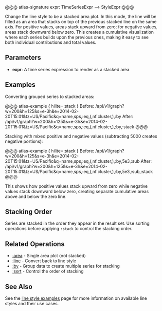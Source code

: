 @@@ atlas-signature
expr: TimeSeriesExpr
-->
StyleExpr
@@@

Change the line style to be a stacked area plot. In this mode, the line will be filled
as an area that stacks on top of the previous stacked line on the same axis. For positive
values, areas stack upward from zero; for negative values, areas stack downward below
zero. This creates a cumulative visualization where each series builds upon the previous
ones, making it easy to see both individual contributions and total values.

## Parameters

* **expr**: A time series expression to render as a stacked area

## Examples

Converting grouped series to stacked areas:

@@@ atlas-example { hilite=:stack }
Before: /api/v1/graph?w=200&h=125&s=e-3h&e=2014-02-20T15:01&tz=US/Pacific&q=name,sps,:eq,(,nf.cluster,),:by
After: /api/v1/graph?w=200&h=125&s=e-3h&e=2014-02-20T15:01&tz=US/Pacific&q=name,sps,:eq,(,nf.cluster,),:by,:stack
@@@

Stacking with mixed positive and negative values (subtracting 5000 creates negative portions):

@@@ atlas-example { hilite=:stack }
Before: /api/v1/graph?w=200&h=125&s=e-3h&e=2014-02-20T15:01&tz=US/Pacific&q=name,sps,:eq,(,nf.cluster,),:by,5e3,:sub
After: /api/v1/graph?w=200&h=125&s=e-3h&e=2014-02-20T15:01&tz=US/Pacific&q=name,sps,:eq,(,nf.cluster,),:by,5e3,:sub,:stack
@@@

This shows how positive values stack upward from zero while negative values stack
downward below zero, creating separate cumulative areas above and below the zero line.

## Stacking Order

Series are stacked in the order they appear in the result set. Use sorting operations
before applying `:stack` to control the stacking order.

## Related Operations

* [:area](area.md) - Single area plot (not stacked)
* [:line](line.md) - Convert back to line style
* [:by](by.md) - Group data to create multiple series for stacking
* [:sort](sort.md) - Control the order of stacking

## See Also

See the [line style examples](../../api/graph/line-styles.md) page for more information
on available line styles and their use cases.
